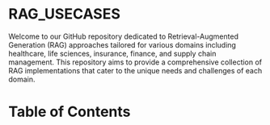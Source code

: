 # RAG_USECASES

Welcome to our GitHub repository dedicated to Retrieval-Augmented Generation (RAG) approaches tailored for various domains including healthcare, life sciences, insurance, finance, and supply chain management. This repository aims to provide a comprehensive collection of RAG implementations that cater to the unique needs and challenges of each domain.

# Table of Contents

